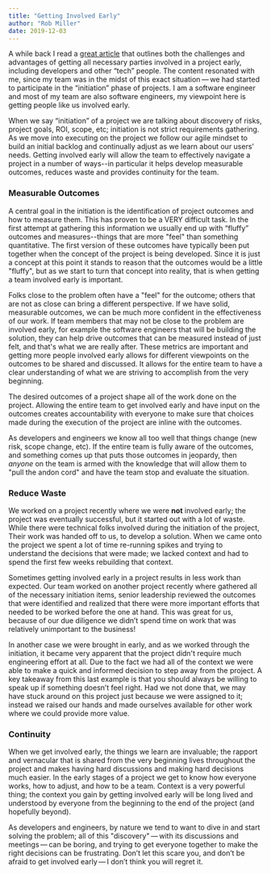 ```yaml
---
title: "Getting Involved Early"
author: "Rob Miller"
date: 2019-12-03
---
```


A while back I read a [great article](https://blog.prototypr.io/the-messy-shift-to-starting-together-61088323b896) that outlines both the challenges and advantages of getting all necessary parties involved in a project early, including developers and other “tech” people.  The content resonated with me, since my team was in the midst of this exact situation — we had started to participate in the “initiation” phase of projects.  I am a software engineer and most of my team are also software engineers, my viewpoint here is getting people like us involved early.  

When we say “initiation” of a project we are talking about discovery of risks, project goals, ROI, scope, etc; initiation is not strict requirements gathering.  As we move into executing on the project we follow our agile mindset to build an initial backlog and continually adjust as we learn about our users’ needs.  Getting involved early will allow the team to effectively navigate a project in a number of ways--in particular it helps develop measurable outcomes, reduces waste and provides continuity for the team.

### Measurable Outcomes

A central goal in the initiation is the identification of project outcomes and how to measure them.  This has proven to be a VERY difficult task.  In the first attempt at gathering this information we usually end up with “fluffy” outcomes and measures--things that are more "feel" than something quantitative.  The first version of these outcomes have typically been put together when the concept of the project is being developed.  Since it is just a concept at this point it stands to reason that the outcomes would be a little "fluffy", but as we start to turn that concept into reality, that is when getting a team involved early is important.  

Folks close to the problem often have a "feel" for the outcome; others that are not as close can bring a different perspective.  If we have solid, measurable outcomes, we can be much more confident in the effectiveness of our work.  If team members that may not be close to the problem are involved early, for example the software engineers that will be building the solution, they can help drive outcomes that can be measured instead of just felt, and that's what we are really after.  These metrics are important and getting more people involved early allows for different viewpoints on the outcomes to be shared and discussed.  It allows for the entire team to have a clear understanding of what we are striving to accomplish from the very beginning.

The desired outcomes of a project shape all of the work done on the project.  Allowing the entire team to get involved early and have input on the outcomes creates accountability with everyone to make sure that choices made during the execution of the project are inline with the outcomes.  

As developers and engineers we know all too well that things change (new risk, scope change, etc).  If the entire team is fully aware of the outcomes, and something comes up that puts those outcomes in jeopardy, then *anyone* on the team is armed with the knowledge that will allow them to "pull the andon cord" and have the team stop and evaluate the situation. 

### Reduce Waste

We worked on a project recently where we were **not** involved early; the project was eventually successful, but it started out with a lot of waste.  While there were technical folks involved during the initiation of the project, Their work was handed off to us, to develop a solution. When we came onto the project we spent a lot of time re-running spikes and trying to understand the decisions that were made; we lacked context and had to spend the first few weeks rebuilding that context.   

Sometimes getting involved early in a project results in less work than expected.  Our team worked on another project recently where gathered all of the necessary initiation items, senior leadership reviewed the outcomes that were identified and realized that there were more important efforts that needed to be worked before the one at hand.  This was great for us, because of our due diligence we didn’t spend time on work that was relatively unimportant to the business!

In another case we were brought in early, and as we worked through the initiation, it became very apparent that 
the project didn't require much engineering effort at all.  Due to the fact we had all of the context we were able to make a quick and informed decision to step away from the project.  A key takeaway from this last example is that you should always be willing to speak up if something doesn’t feel right. Had we not done that, we may have stuck around on this project just because we were assigned to it; instead we raised our hands and made ourselves available for other work where we could provide more value. 

### Continuity

When we get involved early, the things we learn are invaluable; the rapport and vernacular that is shared from the very beginning lives throughout the project and makes having hard discussions and making hard decisions much easier.  In the early stages of a project we get to know how everyone works, how to adjust, and how to be a team.  Context is a very powerful thing; the context you gain by getting involved early will be long lived and understood by everyone from the beginning to the end of the project (and hopefully beyond).  

As developers and engineers, by nature we tend to want to dive in and start solving the problem; all of this "discovery" — with its discussions and meetings — can be boring, and trying to get everyone together to make the right decisions can be frustrating.  Don’t let this scare you, and don’t be afraid to get involved early — I don’t think you will regret it. 
